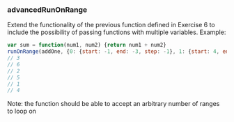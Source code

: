 ### advancedRunOnRange

Extend the functionality of the previous function defined in Exercise 6 to include the possibility of passing functions with multiple variables.
Example:

```jsx
var sum = function(num1, num2) {return num1 + num2}
runOnRange(addOne, {0: {start: -1, end: -3, step: -1}, 1: {start: 4, end: 8, step: 3}})
// 3
// 6
// 2
// 5
// 1
// 4
```

Note: the function should be able to accept an arbitrary number of ranges to loop on
